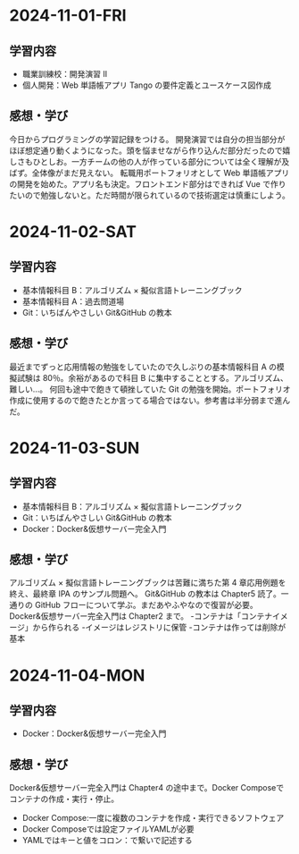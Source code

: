# 2024-11-01-FRI 
## 学習内容 
- 職業訓練校：開発演習 II 
- 個人開発：Web 単語帳アプリ Tango の要件定義とユースケース図作成 
## 感想・学び
今日からプログラミングの学習記録をつける。
開発演習では自分の担当部分がほぼ想定通り動くようになった。頭を悩ませながら作り込んだ部分だったので嬉しさもひとしお。一方チームの他の人が作っている部分については全く理解が及ばず。全体像がまだ見えない。
転職用ポートフォリオとして Web 単語帳アプリの開発を始めた。アプリ名も決定。フロントエンド部分はできれば Vue で作りたいので勉強しないと。ただ時間が限られているので技術選定は慎重にしよう。

# 2024-11-02-SAT 
## 学習内容 
- 基本情報科目 B：アルゴリズム × 擬似言語トレーニングブック
- 基本情報科目 A：過去問道場
- Git：いちばんやさしい Git&GitHub の教本
## 感想・学び
最近までずっと応用情報の勉強をしていたので久しぶりの基本情報科目 A の模擬試験は 80％。余裕があるので科目 B に集中することとする。アルゴリズム、難しい…。
何回も途中で飽きて頓挫していた Git の勉強を開始。ポートフォリオ作成に使用するので飽きたとか言ってる場合ではない。参考書は半分弱まで進んだ。

# 2024-11-03-SUN 
## 学習内容 
- 基本情報科目 B：アルゴリズム × 擬似言語トレーニングブック
- Git：いちばんやさしい Git&GitHub の教本
- Docker：Docker&仮想サーバー完全入門
## 感想・学び
アルゴリズム × 擬似言語トレーニングブックは苦難に満ちた第 4 章応用例題を終え、最終章 IPA のサンプル問題へ。
Git&GitHub の教本は Chapter5 読了。一通りの GitHub フローについて学ぶ。まだあやふやなので復習が必要。
Docker&仮想サーバー完全入門は Chapter2 まで。 -コンテナは「コンテナイメージ」から作られる -イメージはレジストリに保管 -コンテナは作っては削除が基本

# 2024-11-04-MON 
## 学習内容
- Docker：Docker&仮想サーバー完全入門
## 感想・学び
Docker&仮想サーバー完全入門は Chapter4 の途中まで。Docker Composeでコンテナの作成・実行・停止。
- Docker Compose:一度に複数のコンテナを作成・実行できるソフトウェア
- Docker Composeでは設定ファイルYAMLが必要
- YAMLではキーと値をコロン：で繋いで記述する
